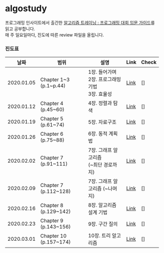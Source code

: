 # algostudy
프로그래밍 인사이트에서 출간한 [알고리즘 트레이닝 : 프로그래밍 대회 입문 가이드](http://www.yes24.com/Product/Goods/72274740)를 읽고 공부합니다. <br>
매 주 일요일마다, 진도에 따른 review 파일을 올립니다.<br>

### 진도표
| 날짜 | 범위 | 설명 | Link | Check |
| -- | -- | -- | -- | -- |
| 2020.01.05 | Chapter 1\~3 (p.1\~p.44)| 1장. 들어가며<br>2장. 프로그래밍 기법<br>3장. 효율성 |[Link](./study/week1/README.md) |[]|
| 2020.01.12 | Chapter 4 (p.45\~60) | 4장. 정렬과 탐색 | [Link](./study/week2/README.md) | [] |
| 2020.01.19 | Chapter 5 (p.61\~74) | 5장. 자료구조 | [Link](./study/week3/README.md) | [] |
| 2020.01.26 | Chapter 6 (p.75\~88) | 6장. 동적 계획법 | [Link](./study/week4/README.md) | [] |
| 2020.02.02 | Chapter 7 (p.91\~111) | 7장. 그래프 알고리즘<br>(\~최단 경로까지) | [Link](./study/week5/README.md) | [] |
| 2020.02.09 | Chapter 7 (p.112\~128) | 7장. 그래프 알고리즘 (\~나머지) | [Link](./study/week6/README.md) | []
| 2020.02.16 | Chapter 8 (p.129\~142) | 8장. 알고리즘 설계 기법 | [Link](./study/week7/README.md) | [] |
| 2020.02.23 | Chapter 9 (p.143\~156) | 9장. 구간 질의 | [Link](./study/week8/README.md) | [] |
| 2020.03.01 | Chapter 10 (p.157\~174) | 10장. 트리 알고리즘 | [Link](./study/week9/README.md) | [] |


